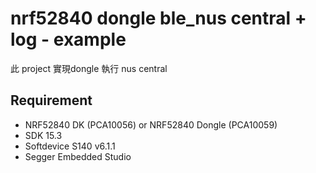 # nrf52840 dongle ble_nus central + log - example

此 project 實現dongle 執行 nus central

## Requirement

* NRF52840 DK (PCA10056) or NRF52840 Dongle (PCA10059)
* SDK 15.3
* Softdevice S140 v6.1.1
* Segger Embedded Studio

